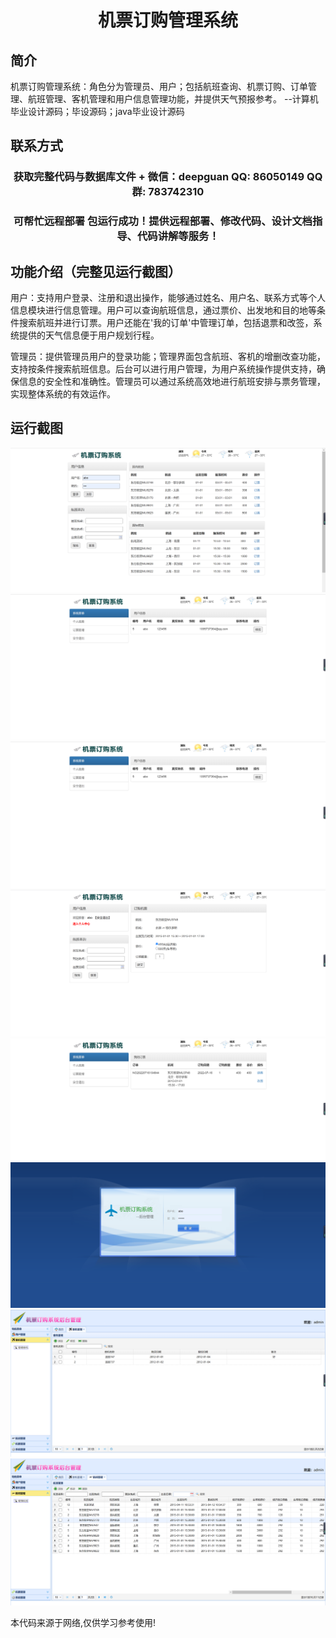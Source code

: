 <p><h1 align="center">机票订购管理系统</h1></p>

## 简介
机票订购管理系统：角色分为管理员、用户；包括航班查询、机票订购、订单管理、航班管理、客机管理和用户信息管理功能，并提供天气预报参考。    --计算机毕业设计源码；毕设源码；java毕业设计源码


## 联系方式
<p><h3 align="center">获取完整代码与数据库文件 + 微信：deepguan QQ: 86050149 QQ群: 783742310</h3></p>
<p><h3 align="center">可帮忙远程部署 包运行成功！提供远程部署、修改代码、设计文档指导、代码讲解等服务！</h3></p>

## 功能介绍（完整见运行截图）
用户：支持用户登录、注册和退出操作，能够通过姓名、用户名、联系方式等个人信息模块进行信息管理。用户可以查询航班信息，通过票价、出发地和目的地等条件搜索航班并进行订票。用户还能在'我的订单'中管理订单，包括退票和改签，系统提供的天气信息便于用户规划行程。

管理员：提供管理员用户的登录功能；管理界面包含航班、客机的增删改查功能，支持按条件搜索航班信息。后台可以进行用户管理，为用户系统操作提供支持，确保信息的安全性和准确性。管理员可以通过系统高效地进行航班安排与票务管理，实现整体系统的有效运作。


## 运行截图
![](imgs/588112-20220716225534730-1596983979.png)
![](imgs/588112-20220716225538028-1430542702.png)
![](imgs/588112-20220716225538028-1430542702.png)
![](imgs/588112-20220716225542400-963698538.png)
![](imgs/588112-20220716225546211-1435112987.png)
![](imgs/588112-20220716225549773-502954389.png)
![](imgs/588112-20220716225553011-748948248.png)
![](imgs/588112-20220716225557341-2110521203.png)

<p>本代码来源于网络,仅供学习参考使用!</p>
